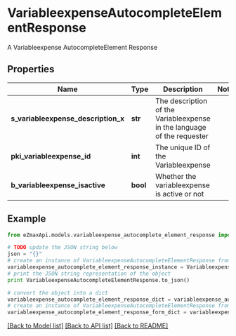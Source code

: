 # VariableexpenseAutocompleteElementResponse

A Variableexpense AutocompleteElement Response

## Properties

Name | Type | Description | Notes
------------ | ------------- | ------------- | -------------
**s_variableexpense_description_x** | **str** | The description of the Variableexpense in the language of the requester | 
**pki_variableexpense_id** | **int** | The unique ID of the Variableexpense | 
**b_variableexpense_isactive** | **bool** | Whether the variableexpense is active or not | 

## Example

```python
from eZmaxApi.models.variableexpense_autocomplete_element_response import VariableexpenseAutocompleteElementResponse

# TODO update the JSON string below
json = "{}"
# create an instance of VariableexpenseAutocompleteElementResponse from a JSON string
variableexpense_autocomplete_element_response_instance = VariableexpenseAutocompleteElementResponse.from_json(json)
# print the JSON string representation of the object
print VariableexpenseAutocompleteElementResponse.to_json()

# convert the object into a dict
variableexpense_autocomplete_element_response_dict = variableexpense_autocomplete_element_response_instance.to_dict()
# create an instance of VariableexpenseAutocompleteElementResponse from a dict
variableexpense_autocomplete_element_response_form_dict = variableexpense_autocomplete_element_response.from_dict(variableexpense_autocomplete_element_response_dict)
```
[[Back to Model list]](../README.md#documentation-for-models) [[Back to API list]](../README.md#documentation-for-api-endpoints) [[Back to README]](../README.md)



